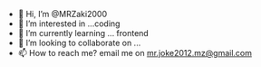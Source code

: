 - 👋 Hi, I’m @MRZaki2000
- 👀 I’m interested in ...coding
- 🌱 I’m currently learning ... frontend
- 💞️ I’m looking to collaborate on ...
- 📫 How to reach me? email me on mr.joke2012.mz@gmail.com

<!---
MRZaki2000/MRZaki2000 is a ✨ special ✨ repository because its `README.md` (this file) appears on your GitHub profile.
You can click the Preview link to take a look at your changes.
--->
